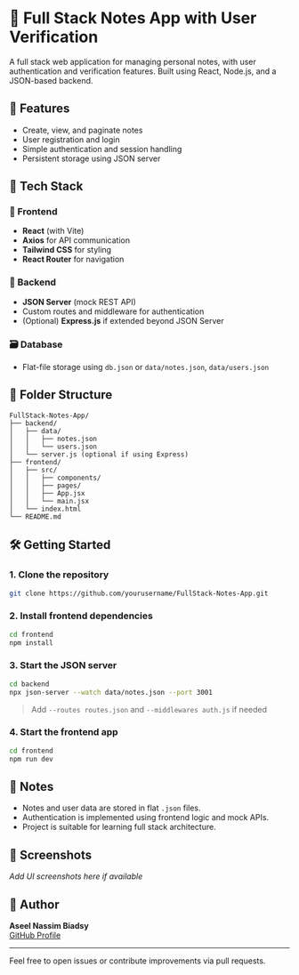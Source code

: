 # 📝 Full Stack Notes App with User Verification

A full stack web application for managing personal notes, with user authentication and verification features. Built using React, Node.js, and a JSON-based backend.

## 🚀 Features

- Create, view, and paginate notes
- User registration and login
- Simple authentication and session handling
- Persistent storage using JSON server

## 🧩 Tech Stack

### 🔧 Frontend
- **React** (with Vite)
- **Axios** for API communication
- **Tailwind CSS** for styling
- **React Router** for navigation

### 🔧 Backend
- **JSON Server** (mock REST API)
- Custom routes and middleware for authentication
- (Optional) **Express.js** if extended beyond JSON Server

### 🗃️ Database
- Flat-file storage using `db.json` or `data/notes.json`, `data/users.json`

## 📁 Folder Structure

```
FullStack-Notes-App/
├── backend/
│   ├── data/
│   │   ├── notes.json
│   │   └── users.json
│   └── server.js (optional if using Express)
├── frontend/
│   ├── src/
│   │   ├── components/
│   │   ├── pages/
│   │   ├── App.jsx
│   │   └── main.jsx
│   └── index.html
└── README.md
```

## 🛠️ Getting Started

### 1. Clone the repository

```bash
git clone https://github.com/yourusername/FullStack-Notes-App.git
```

### 2. Install frontend dependencies

```bash
cd frontend
npm install
```

### 3. Start the JSON server

```bash
cd backend
npx json-server --watch data/notes.json --port 3001
```

> Add `--routes routes.json` and `--middlewares auth.js` if needed

### 4. Start the frontend app

```bash
cd frontend
npm run dev
```

## 📌 Notes

- Notes and user data are stored in flat `.json` files.
- Authentication is implemented using frontend logic and mock APIs.
- Project is suitable for learning full stack architecture.

## 📸 Screenshots

_Add UI screenshots here if available_

## 👤 Author

**Aseel Nassim Biadsy**  
[GitHub Profile](https://github.com/Aseel205)

---

Feel free to open issues or contribute improvements via pull requests.
